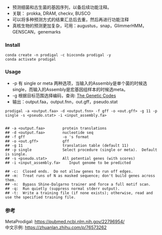 

* 预测细菌和古生菌的基因序列，以备后续功能注释。       
* 关联： prokka, DRAM, checkv, BUSCO      
* 可以将多种预测方式的结果汇总后去重，然后再进行功能注释   
* 真核生物的预测更加复杂，可用：augustus，snap，GlimmerHMM，GENSCAN，genemarks    

### Install
```
conda create -n prodigal -c bioconda prodigal -y
conda activate prodigal
```

### Usage
* -p 有 single or meta 两种选项，当输入的Assembly是单个菌的时候选single，而输入的Assembly是宏基因组样本的时候选meta。
* -g 根据目标范围选择编码，查询: [The Genetic Codes](https://www.ncbi.nlm.nih.gov/Taxonomy/Utils/wprintgc.cgi)
* 输出：output.faa，output.fnn，out.gff，pseudo.stat
```
prodigal -a <output.faa> -d <output.fnn> -f gff -o <out.gff> -g 11 -p single -s <pseudo.stat> -i <input_assembly.fa>


## -a <output.faa>        protein translations
## -d <output.faa>        nucleotide seq
## -f gff                 -o 's format
## -o <out.gff>           gff
## -g 11                  translation table (default 11)
## -p single              Select procedure (single or meta).  Default is single.
## -s <pseudo.stat>       All potential genes (with scores)
## -i <input_assembly.fa>    Input genome to be predicted

## -c:  Closed ends.  Do not allow genes to run off edges.
## -m:  Treat runs of N as masked sequence; don't build genes across them.
## -n:  Bypass Shine-Dalgarno trainer and force a full motif scan.
## -q:  Run quietly (suppress normal stderr output).
## -t:  Write a training file (if none exists); otherwise, read and use the specified training file.
```


### 参考
MetaProdigal: https://pubmed.ncbi.nlm.nih.gov/22796954/  
中文示例: https://zhuanlan.zhihu.com/p/76573262







